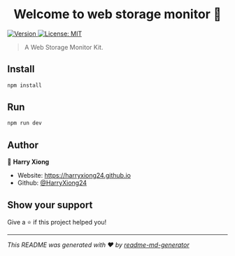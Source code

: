 <h1 align="center">Welcome to web storage monitor 👋</h1>
<p>
  <a href="https://www.npmjs.com/package/web storage monitor" target="_blank">
    <img alt="Version" src="https://img.shields.io/npm/v/web storage monitor.svg">
  </a>
  <a href="#" target="_blank">
    <img alt="License: MIT" src="https://img.shields.io/badge/License-MIT-yellow.svg" />
  </a>
</p>

> A Web Storage Monitor Kit.

## Install

```sh
npm install
```

## Run

```sh
npm run dev
```

## Author

👤 **Harry Xiong**

* Website: <https://harryxiong24.github.io>
* Github: [@HarryXiong24](https://github.com/HarryXiong24)

## Show your support

Give a ⭐️ if this project helped you!

***
_This README was generated with ❤️ by [readme-md-generator](https://github.com/kefranabg/readme-md-generator)_
